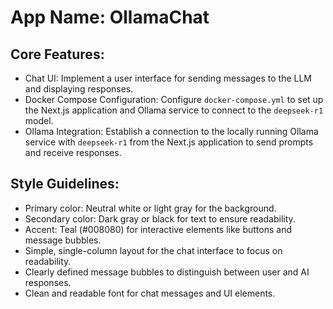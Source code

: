 # **App Name**: OllamaChat

## Core Features:

- Chat UI: Implement a user interface for sending messages to the LLM and displaying responses.
- Docker Compose Configuration: Configure `docker-compose.yml` to set up the Next.js application and Ollama service to connect to the `deepseek-r1` model.
- Ollama Integration: Establish a connection to the locally running Ollama service with `deepseek-r1` from the Next.js application to send prompts and receive responses.

## Style Guidelines:

- Primary color: Neutral white or light gray for the background.
- Secondary color: Dark gray or black for text to ensure readability.
- Accent: Teal (#008080) for interactive elements like buttons and message bubbles.
- Simple, single-column layout for the chat interface to focus on readability.
- Clearly defined message bubbles to distinguish between user and AI responses.
- Clean and readable font for chat messages and UI elements.